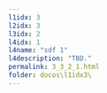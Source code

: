```yaml
---
l1idx: 3
l2idx: 3
l3idx: 2
l4idx: 1
l4name: "sdf 1"
l4description: "TBD."
permalink: 3_3_2_1.html
folder: docos\l1idx3\
---
```

